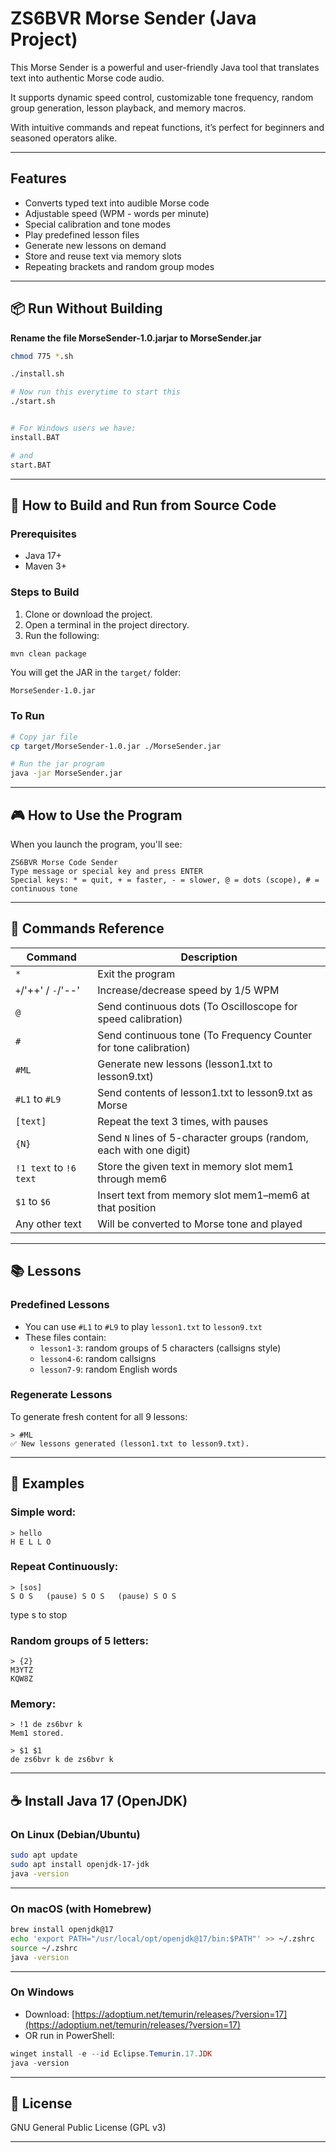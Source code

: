 
# ZS6BVR Morse Sender (Java Project)



This Morse Sender is a powerful and user-friendly Java tool that translates text into authentic Morse code audio.

It supports dynamic speed control, customizable tone frequency, random group generation, lesson playback, and memory macros.

With intuitive commands and repeat functions, it’s perfect for beginners and seasoned operators alike.

---

## Features

- Converts typed text into audible Morse code
- Adjustable speed (WPM - words per minute)
- Special calibration and tone modes
- Play predefined lesson files
- Generate new lessons on demand
- Store and reuse text via memory slots
- Repeating brackets and random group modes

---

## 📦 Run Without Building
**Rename the file MorseSender-1.0.jarjar to MorseSender.jar**

```bash
chmod 775 *.sh

./install.sh

# Now run this everytime to start this
./start.sh


# For Windows users we have:
install.BAT 

# and
start.BAT

```

---

## 🔧 How to Build and Run from Source Code

### Prerequisites

- Java 17+
- Maven 3+

### Steps to Build

1. Clone or download the project.
2. Open a terminal in the project directory.
3. Run the following:

```bash
mvn clean package
```

You will get the JAR in the `target/` folder:

```
MorseSender-1.0.jar
```

### To Run

```bash
# Copy jar file
cp target/MorseSender-1.0.jar ./MorseSender.jar

# Run the jar program
java -jar MorseSender.jar


```

---

## 🎮 How to Use the Program

When you launch the program, you'll see:

```
ZS6BVR Morse Code Sender
Type message or special key and press ENTER
Special keys: * = quit, + = faster, - = slower, @ = dots (scope), # = continuous tone
```

---

## 🧠 Commands Reference

| Command                | Description                                                                                                          |
| ---------------------- | -------------------------------------------------------------------------------------------------------------------- |
| `*`                    | Exit the program                                                                                                     |
| `+`/'++' /  `-`/'--'   | Increase/decrease speed by 1/5 WPM                                                                                   |
| `@`                    | Send continuous dots (To Oscilloscope for speed calibration)                                                         |
| `#`                    | Send continuous tone (To Frequency Counter for tone calibration)                                                     |
| `#ML`                  | Generate new lessons (lesson1.txt to lesson9.txt)                                                                    |
| `#L1` to `#L9`         | Send contents of lesson1.txt to lesson9.txt as Morse                                                                 |
| `[text]`               | Repeat the text 3 times, with pauses                                                                                 |
| `{N}`                  | Send `N` lines of 5-character groups (random, each with one digit)                                                   |
| `!1 text` to `!6 text` | Store the given text in memory slot mem1 through mem6                                                                |
| `$1` to `$6`           | Insert text from memory slot mem1–mem6 at that position                                                              |
| Any other text         | Will be converted to Morse tone and played                                                                           |

---

## 📚 Lessons

### Predefined Lessons

- You can use `#L1` to `#L9` to play `lesson1.txt` to `lesson9.txt`
- These files contain:
  - `lesson1-3`: random groups of 5 characters (callsigns style)
  - `lesson4-6`: random callsigns
  - `lesson7-9`: random English words

### Regenerate Lessons

To generate fresh content for all 9 lessons:

```
> #ML
✅ New lessons generated (lesson1.txt to lesson9.txt).
```

---

## 🧪 Examples

### Simple word:

```
> hello
H E L L O 
```

### Repeat Continuously:

```
> [sos]
S O S   (pause) S O S   (pause) S O S
```
type s to stop

### Random groups of 5 letters:

```
> {2}
M3YTZ
KQW8Z
```

### Memory:

```
> !1 de zs6bvr k
Mem1 stored.

> $1 $1
de zs6bvr k de zs6bvr k
```

---

## ☕ Install Java 17 (OpenJDK)

### On Linux (Debian/Ubuntu)

```bash
sudo apt update
sudo apt install openjdk-17-jdk
java -version
```

---

### On macOS (with Homebrew)

```bash
brew install openjdk@17
echo 'export PATH="/usr/local/opt/openjdk@17/bin:$PATH"' >> ~/.zshrc
source ~/.zshrc
java -version
```

---

### On Windows

- Download: [https://adoptium.net/temurin/releases/?version=17](https://adoptium.net/temurin/releases/?version=17)
- OR run in PowerShell:

```powershell
winget install -e --id Eclipse.Temurin.17.JDK
java -version
```

---

## 📜 License

GNU General Public License (GPL v3)

---


